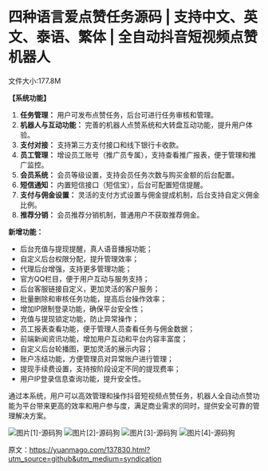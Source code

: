 # 四种语言爱点赞任务源码 | 支持中文、英文、泰语、繁体 | 全自动抖音短视频点赞机器人

文件大小:177.8M

**【系统功能】**

1. **任务管理：** 用户可发布点赞任务，后台可进行任务审核和管理。
2. **机器人与互动功能：** 完善的机器人点赞系统和大转盘互动功能，提升用户体验。
3. **支付对接：** 支持第三方支付接口和线下银行卡收款。
4. **员工管理：** 增设员工账号（推广员专属），支持查看推广报表，便于管理和推广监控。
5. **会员系统：** 会员等级设置，支持会员任务次数与购买金额的后台配置。
6. **短信通知：** 内置短信接口（短信宝），后台可配置短信提醒。
7. **支付与佣金设置：** 灵活的支付方式设置与佣金提成机制，后台支持自定义佣金比例。
8. **推荐分销：** 会员推荐分销机制，普通用户不获取推荐佣金。

**新增功能：**

* 后台充值与提现提醒，真人语音播报功能；
* 自定义后台权限分配，提升管理效率；
* 代理后台增强，支持更多管理功能；
* 官方QQ栏目，便于用户互动与服务支持；
* 后台客服链接自定义，更加灵活的客户服务；
* 批量删除和审核任务功能，提高后台操作效率；
* 增加IP限制登录功能，确保平台安全性；
* 充值与提现锁定功能，防止异常操作；
* 员工报表查看功能，便于管理人员查看任务与佣金数据；
* 前端新闻资讯功能，增加用户互动和平台内容丰富度；
* 自定义后台轮播图，更加灵活的展示内容；
* 账户冻结功能，方便管理员对异常账户进行管理；
* 提现手续费设置，支持按阶段设定不同的提现费率；
* 用户IP登录信息查询功能，提升安全性。

通过本系统，用户可以高效管理和操作抖音短视频点赞任务，机器人全自动点赞功能为平台带来更高的效率和用户参与度，满足商业需求的同时，提供安全可靠的管理解决方案。

![图片[1]-源码狗](https://pub-7eb420edbb5641e0a4d6027c727f4217.r2.dev/wp-content/uploads/2025/09/1621426503-b53b3a3d6ab90ce_cleanup.jpg) ![图片[2]-源码狗](https://pub-7eb420edbb5641e0a4d6027c727f4217.r2.dev/wp-content/uploads/2025/09/1621426505-3295c76acbf4caa_cleanup_cleanup-1.jpg) ![图片[3]-源码狗](https://pub-7eb420edbb5641e0a4d6027c727f4217.r2.dev/wp-content/uploads/2025/09/1621426506-28dd2c7955ce926_cleanup-1024x606.jpg) ![图片[4]-源码狗](https://pub-7eb420edbb5641e0a4d6027c727f4217.r2.dev/wp-content/uploads/2025/09/1621427809-f899139df5e1059.png)

原文：https://yuanmago.com/137830.html?utm_source=github&utm_medium=syndication
